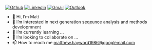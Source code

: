 [![Github](https://img.shields.io/badge/-Github-000?style=flat&logo=Github&logoColor=white)](https://github.com/mattHay)
[![Linkedin](https://img.shields.io/badge/-LinkedIn-blue?style=flat&logo=Linkedin&logoColor=white)](https://www.linkedin.com/in/matthew-robert-hayward-53369824/)
[![Gmail](https://img.shields.io/badge/-Gmail-c14438?style=flat&logo=Gmail&logoColor=white)](mailto:matthew.hayward1986@gmail.com)
[![Outlook](https://img.shields.io/badge/-Outlook-0078D4?style=flat&logo=Microsoft-Outlook&logoColor=white)](mailto:mhayward2@mgh.harvard.edu)

- 👋 Hi, I’m Matt
- 👀 I’m interested in next generation seqeunce analysis and methods developmnent
- 🌱 I’m currently learning ...
- 💞️ I’m looking to collaborate on ...
- 📫 How to reach me matthew.hayward1986@googlemail.com

<!---
mattHay/mattHay is a ✨ special ✨ repository because its `README.md` (this file) appears on your GitHub profile.
You can click the Preview link to take a look at your changes.
--->
